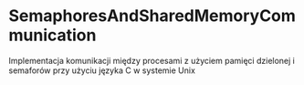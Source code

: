 # SemaphoresAndSharedMemoryCommunication
Implementacja komunikacji między procesami z użyciem pamięci dzielonej i semaforów przy użyciu języka C w systemie Unix
